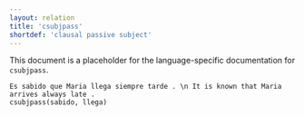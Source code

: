 ```yaml
---
layout: relation
title: 'csubjpass'
shortdef: 'clausal passive subject'
---
```


This document is a placeholder for the language-specific documentation
for `csubjpass`.


~~~ sdparse
Es sabido que Maria llega siempre tarde . \n It is known that Maria arrives always late .
csubjpass(sabido, llega)
~~~
